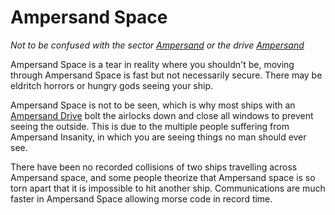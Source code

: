 # Ampersand Space

*Not to be confused with the sector [Ampersand](../sectors/ampersand) or the drive [Ampersand](../technology/ampersand_drives)*

Ampersand Space is a tear in reality where you shouldn't be, moving through Ampersand Space is fast but not necessarily secure. There may be eldritch horrors or hungry gods seeing your ship.

Ampersand Space is not to be seen, which is why most ships with an [Ampersand Drive](../technology/ampersand_drives) bolt the airlocks down and close all windows to prevent seeing the outside. This is due to the multiple people suffering from Ampersand Insanity, in which you are seeing things no man should ever see.

There have been no recorded collisions of two ships travelling across Ampersand space, and some people theorize that Ampersand space is so torn apart that it is impossible to hit another ship. Communications are much faster in Ampersand Space allowing morse code in record time.
